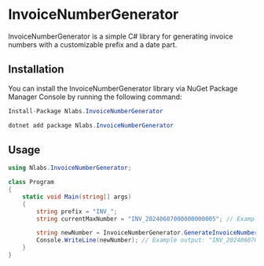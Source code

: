 # InvoiceNumberGenerator

InvoiceNumberGenerator is a simple C# library for generating invoice numbers with a customizable prefix and a date part.

## Installation

You can install the InvoiceNumberGenerator library via NuGet Package Manager Console by running the following command:

```csharp
Install-Package Nlabs.InvoiceNumberGenerator
```

```csharp
dotnet add package Nlabs.InvoiceNumberGenerator
```

## Usage

```csharp
using Nlabs.InvoiceNumberGenerator;

class Program
{
    static void Main(string[] args)
    {
        string prefix = "INV_";
        string currentMaxNumber = "INV_20240607000000000005"; // Example of the current maximum number

        string newNumber = InvoiceNumberGenerator.GenerateInvoiceNumber(prefix, currentMaxNumber);
        Console.WriteLine(newNumber); // Example output: "INV_20240607000000000006"
    }
}

```
